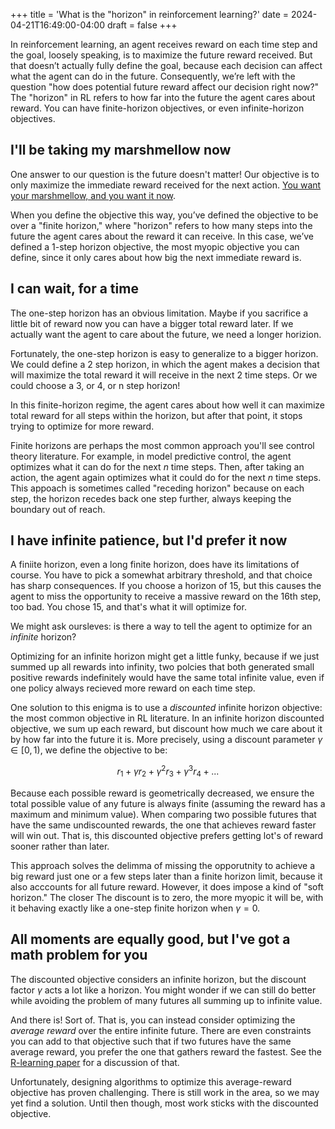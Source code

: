 +++
title = 'What is the "horizon" in reinforcement learning?'
date = 2024-04-21T16:49:00-04:00
draft = false
+++

In reinforcement learning, an agent receives reward on each time step and the goal, loosely speaking, is to maximize the future reward received. But that doesn’t actually fully define the goal, because each decision can affect what the agent can do in the future. Consequently, we’re left with the question "how does potential future reward affect our decision right now?" The "horizon" in RL refers to how far into the future the agent cares about reward. You can have finite-horizon objectives, or even infinite-horizon objectives.

<!--more-->

## I'll be taking my marshmellow now

One answer to our question is the future doesn't matter! Our objective is to only maximize the immediate reward received for the next action. [You want your marshmellow, and you want it now](https://en.wikipedia.org/wiki/Stanford_marshmallow_experiment).

When you define the objective this way, you’ve defined the objective to be over a "finite horizon," where "horizon" refers to how many steps into the future the agent cares about the reward it can receive. In this case, we’ve defined a 1-step horizon objective, the most myopic objective you can define, since it only cares about how big the next immediate reward is.

## I can wait, for a time

The one-step horizon has an obvious limitation. Maybe if you sacrifice a little bit of reward now you can have a bigger total reward later. If we actually want the agent to care about the future, we need a longer horizion.

Fortunately, the one-step horizon is easy to generalize to a bigger horizon. We could define a 2 step horizon, in which the agent makes a decision that will maximize the total reward it will receive in the next 2 time steps. Or we could choose a 3, or 4, or n step horizon!

In this finite-horizon regime, the agent cares about how well it can maximize total reward for all steps within the horizon, but after that point, it stops trying to optimize for more reward.

Finite horizons are perhaps the most common approach you'll see control theory literature. For example, in model predictive control, the agent optimizes what it can do for the next $n$ time steps. Then, after taking an action, the agent again optimizes what it could do for the next $n$ time steps. This appoach is sometimes called "receding horizon" because on each step, the horizon recedes back one step further, always keeping the boundary out of reach.

## I have infinite patience, but I'd prefer it now

A finiite horizon, even a long finite horizon, does have its limitations of course. You have to pick a somewhat arbitrary threshold, and that choice has sharp consequences. If you choose a horizon of 15, but this causes the agent to miss the opportunity to receive a massive reward on the 16th step, too bad. You chose 15, and that's what it will optimize for.

We might ask oursleves: is there a way to tell the agent to optimize for an _infinite_ horizon?

Optimizing for an infinite horizon might get a little funky, because if we just summed up all rewards into infinity, two polcies that both generated small positive rewards indefinitely would have the same total infinite value, even if one policy always recieved more reward on each time step.

One solution to this enigma is to use a _discounted_ infinite horizon objective: the most common objective in RL literature. In an infinite horizon discounted objective, we sum up each reward, but discount how much we care about it by how far into the future it is. More precisely, using a discount parameter $\gamma \in [0, 1)$, we define the objective to be:

$$
r_1 + \gamma r_2 + \gamma^2 r_3 + \gamma^3 r_4 + ...
$$

Because each possible reward is geometrically decreased, we ensure the total possible value of any future is always finite (assuming the reward has a maximum and minimum value). When comparing two possible futures that have the same undiscounted rewards, the one that achieves reward faster will win out. That is, this discounted objective prefers getting lot's of reward sooner rather than later.

This approach solves the delimma of missing the opporutnity to achieve a big reward just one or a few steps later than a finite horizon limit, because it also acccounts for all future reward. However, it does impose a kind of "soft horizon." The closer The discount is to zero, the more myopic it will be, with it behaving exactly like a one-step finite horizon when $\gamma = 0$.

## All moments are equally good, but I've got a math problem for you

The discounted objective considers an infinite horizon, but the discount factor $\gamma$ acts a lot like a horizon. You might wonder if we can still do better while avoiding the problem of many futures all summing up to infinite value.

And there is! Sort of. That is, you can instead consider optimizing the _average reward_ over the entire infinite future. There are even constraints you can add to that objective such that if two futures have the same average reward, you prefer the one that gathers reward the fastest. See the [R-learning paper](https://www.researchgate.net/profile/Anton-Schwartz/publication/221346025_A_Reinforcement_Learning_Method_for_Maximizing_Undiscounted_Rewards/links/5e72421aa6fdcc37caf4cf4b/A-Reinforcement-Learning-Method-for-Maximizing-Undiscounted-Rewards.pdf) for a discussion of that.

Unfortunately, designing algorithms to optimize this average-reward objective has proven challenging. There is still work in the area, so we may yet find a solution. Until then though, most work sticks with the discounted objective.
